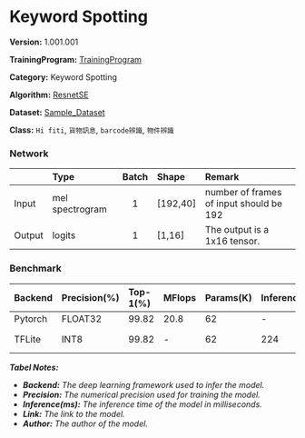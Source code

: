 # Keyword Spotting

**Version:** 1.001.001

**TrainingProgram:** [TrainingProgram](https://github.com/FITI-HCITA/VA8801_Model_Zoo/tree/main/KeyWordSpotting/ResnetSE/TrainingProgram)

**Category:** Keyword Spotting

**Algorithm:** [ResnetSE](https://github.com/yeyupiaoling/AudioClassification-Pytorch)

**Dataset:** [Sample_Dataset](https://github.com/FITI-HCITA/VA8801_Model_Zoo/tree/main/KeyWordSpotting/reset_se/TrainingProgram/dataset)

**Class:** `Hi fiti`, `貨物訊息`, `barcode辨識`, `物件辨識`


### Network
|      | Type            | Batch   | Shape      | Remark                                               |
|:---- |:----------------|:-------:|:-----------|:-----------------------------------------------------|
|Input | mel spectrogram |   1     | [192,40]   | number of frames of input should be 192              |
|Output| logits          |   1     | [1,16]     | The output is a 1x16 tensor.                         |

### Benchmark

| Backend | Precision(%) | Top-1(%) | MFlops | Params(K) | Inference     | Download | Author |
|:--------|:-------------|:---------|:-------|:----------|:--------------|:---------|:-------|
|  Pytorch     |    FLOAT32   |   99.82  | 20.8 |    62     |       -       |      [link](https://github.com/FITI-HCITA/VA8801_Model_Zoo/tree/main/KeyWordSpotting/ResnetSE/TrainingProgram/KWS_1_001_001.pt) | Fitipower|
|  TFLite      |    INT8      |    99.82 |  -   |    62     |       224     |      [link(shuttle version)](https://github.com/FITI-HCITA/VA8801_Model_Zoo/tree/main/KeyWordSpotting/ResnetSE/KWS_1_001_002.tflite)  | Fitipower|

***Tabel Notes:***
- ***Backend:** The deep learning framework used to infer the model.*
- ***Precision:** The numerical precision used for training the model.*
- ***Inference(ms):** The inference time of the model in milliseconds.*
- ***Link:** The link to the model.*
- ***Author:** The author of the model.*